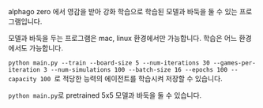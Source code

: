 alphago zero 에서 영감을 받아 강화 학습으로 학습된 모델과 바둑을 둘 수 있는 프로그램입니다.

모델과 바둑을 두는 프로그램은 mac, linux 환경에서만 가능합니다.
학습은 어느 환경에서도 가능합니다.

`python main.py --train --board-size 5 --num-iterations 30 --games-per-iteration 3 --num-simulations 100 --batch-size 16 --epochs 100 --capacity 100 `로 적당한 능력의 에이전트를 학습시켜 저장할 수 있습니다.

`python main.py`로 pretrained 5x5 모델과 바둑을 둘 수 있습니다.